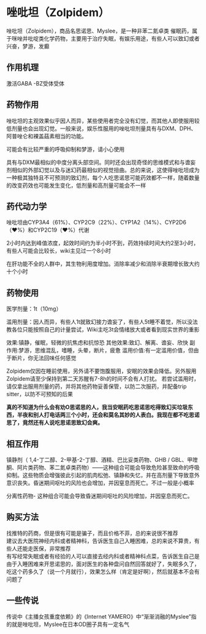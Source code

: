# 唑吡坦（Zolpidem）

唑吡坦（Zolpidem），商品名思诺思、Myslee，是一种非苯二氮卓类 催眠药，属于咪唑并吡啶类化学药物，主要用于治疗失眠，有娱乐用途，有些人可以致幻或者兴奋，梦游，发癫

## 作用机理

激活GABA -BZ受体受体

## 药物作用

唑吡坦的主观效果似乎因人而异，某些使用者完全没有幻觉，而其他人即使服用较低剂量也会出现幻觉。一般来说，娱乐性服用的唑吡坦剂量具有与DXM、DPH、阿普唑仑和裸盖菇素相当的功能。

可能会有比较严重的呼吸抑制和梦游，请小心使用

具有与DXM最相似的中度分离头部空间。同时还会出现奇怪的思维模式和与谵妄剂相似的外部幻觉以及与迷幻药最相似的视觉扭曲。总的来说，这使得唑吡坦成为一种极其独特且不可预测的致幻剂，每个人吃思诺思可能药效都不一样，随着数量的改变药效也可能发生变化，低剂量和高剂量可能会不一样

## 药代动力学

唑吡坦由CYP3A4（61%）、CYP2C9（22%）、CYP1A2（14%）、CYP2D6（❤️%）和CYP2C19（❤️%）代谢

2小时内达到峰值浓度，起效时间约为半小时不到，药效持续时间大约2至3小时，有些人可能会比较长，wiki主见过一个8小时

在肝功能不全的人群中，其生物利用度增加。消除率减少和消除半衰期增长致大约十个小时

## 药物使用

医学剂量：1t（10mg）

滥用剂量：因人而异，有些人1t就致幻接力谵妄了，有些人5t睡不着觉，所以没法教各位只能按照自己的计量尝试，Wiki主吃3t会情绪放大或者看到现实世界的重影

效果:镇静，催眠，轻微的抗焦虑和抗惊恐
其他效果:致幻、解离、谵妄、欣快
副作用:梦游，思维混乱，嗜睡，头晕，断片，疲惫
滥用价值:有一定滥用价值，但由于断片，你无法回味任何感觉

Zolpidem仅因在睡前使用，另外请不要饱腹服用，安眠的效果会降低。另外服用Zolpidem请至少保持到第二天苏醒有7-8h的时间不会有人打扰。
若尝试滥用时，请仅拿出服用剂量的药，并将其他药物妥善保管，以防二次服药，并配备trip sitter，以防不可预知的后果

**真的不知道为什么会有劝O思诺思的人，我当安眠药吃思诺思吃得致幻买垃圾东西，半夜和别人打电话两三个小时，还会和莫名其妙的人表白。我现在都不吃思诺思了，竟然还有人说吃思诺思致幻会爽。**

## 相互作用

镇静剂（ 1,4-丁二醇、2-甲基-2-丁醇、酒精、巴比妥类药物、GHB ​​/ GBL、甲喹酮、阿片类药物、苯二氮卓类药物）——这种组合可能会导致危险甚至致命的呼吸抑制。这些物质会增强彼此引起的肌肉松弛、镇静和失忆，并在高剂量下导致意外意识丧失。昏迷期间呕吐的风险也会增加，并因窒息而死亡。不过一般是小概率

分离性药物- 这种组合可能会导致昏迷期间呕吐的风险增加，并因窒息而死亡。

## 购买方法

找推特的药商，但是很有可能是骗子，而且价格不菲，总的来说很不推荐  
建议去大医院神经内科或者精神科，告诉医生自己入睡困难，总的来说不算贵，有些人还能走医保，非常推荐  
有写经常失眠或者有经验的人可以直接去经内科或者精神科点菜，告诉医生自己是由于入睡困难来开思诺思的，面对医生的各种盘问自然回答就好了，失眠多久了，吃这个药多久了（说一个月就行），效果怎么样（肯定是好啊），然后就基本不会有问题了

## 一些传说

传说中《主播女孩重度依赖》的《Internet YAMERO》中“渐渐消融的Myslee”指的就是唑吡坦，Myslee在日本OD圈子具有一定名气

